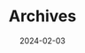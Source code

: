 ---
title: "Archives"
date: 2024-02-03
layout: "archives"
slug: "archives"
menu:
    main:
        weight: 2
        params: 
            icon: archives
---